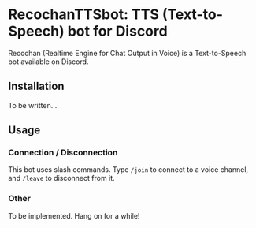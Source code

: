 # RecochanTTSbot: TTS (Text-to-Speech) bot for Discord
Recochan (Realtime Engine for Chat Output in Voice) is a Text-to-Speech bot available on Discord.

## Installation
To be written...

## Usage

### Connection / Disconnection

This bot uses slash commands. Type `/join` to connect to a voice channel, and `/leave` to disconnect from it.

### Other

To be implemented. Hang on for a while!